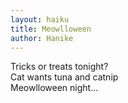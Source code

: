 ```yaml
---
layout: haiku
title: Meowlloween
author: Hanike
---
```


Tricks or treats tonight?<br>
Cat wants tuna and catnip<br>
Meowlloween night...<br>
